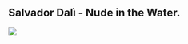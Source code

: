## Salvador Dalì - Nude in the Water.
<img src="https://64.media.tumblr.com/2f5c51435307c961692a0c0fc57f5549/c579d51e429fcacf-4e/s500x750/c9317a78dfcccc25b6cd2efdd6cccd3627386a34.jpg">
